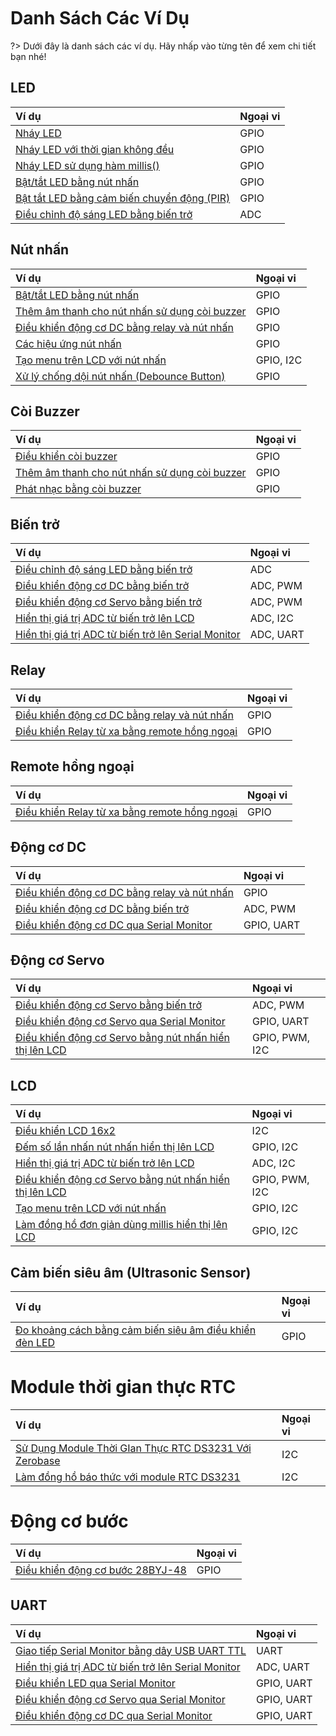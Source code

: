 <br>
<br>
<br>

# Danh Sách Các Ví Dụ

?> Dưới đây là danh sách các ví dụ. Hãy nhấp vào từng tên để xem chi tiết bạn nhé!

## LED

| **Ví dụ** | **Ngoại vi** |
| :-- | :-- |
| [Nháy LED](vi/zerobase/examples/blink.md) | GPIO |
| [Nháy LED với thời gian không đều](vi/zerobase/examples/asymmetric-blink.md) | GPIO |
| [Nháy LED sử dụng hàm millis()](vi/zerobase/examples/blink-led-millis.md) | GPIO |
| [Bật/tắt LED bằng nút nhấn](vi/zerobase/examples/button.md) | GPIO |
| [Bật tắt LED bằng cảm biến chuyển động (PIR)](vi/zerobase/examples/pir.md) | GPIO |
| [Điều chỉnh độ sáng LED bằng biến trở ](vi/zerobase/examples/potentiometer.md) | ADC |

## Nút nhấn
| **Ví dụ** | **Ngoại vi** |
| :-- | :-- |
| [Bật/tắt LED bằng nút nhấn](vi/zerobase/examples/button.md) | GPIO |
| [Thêm âm thanh cho nút nhấn sử dụng còi buzzer](vi/zerobase/examples/button-buzzer.md) | GPIO |
| [Điều khiển động cơ DC bằng relay và nút nhấn](vi/zerobase/examples/relay-dc-motor.md) | GPIO |
| [Các hiệu ứng nút nhấn](vi/zerobase/examples/button-effect.md) | GPIO |
| [Tạo menu trên LCD với nút nhấn](vi/zerobase/examples/lcd-menu.md) | GPIO, I2C |
| [Xử lý chống dội nút nhấn (Debounce Button)](vi/zerobase/examples/debounce-button.md) | GPIO |

## Còi Buzzer

| **Ví dụ** | **Ngoại vi** |
| :-- | :-- |
| [Điều khiển còi buzzer](vi/zerobase/examples/buzzer.md) | GPIO |
| [Thêm âm thanh cho nút nhấn sử dụng còi buzzer](vi/zerobase/examples/button-buzzer.md) | GPIO |
| [Phát nhạc bằng còi buzzer](vi/zerobase/examples/buzzer-music.md) | GPIO |

## Biến trở
| **Ví dụ** | **Ngoại vi** |
| :-- | :-- |
| [Điều chỉnh độ sáng LED bằng biến trở ](vi/zerobase/examples/potentiometer.md) | ADC |
| [Điều khiển động cơ DC bằng biến trở](vi/zerobase/examples/potentiometer-dc-motor.md) | ADC, PWM |
| [Điều khiển động cơ Servo bằng biến trở](vi/zerobase/examples/potentiometer-servo.md) | ADC, PWM |
| [Hiển thị giá trị ADC từ biến trở lên LCD](vi/zerobase/examples/lcd-pot.md) | ADC, I2C |
| [Hiển thị giá trị ADC từ biến trở lên Serial Monitor](vi/zerobase/examples/serial-pot.md) | ADC, UART |

## Relay
| **Ví dụ** | **Ngoại vi** |
| :-- | :-- |
| [Điều khiển động cơ DC bằng relay và nút nhấn](vi/zerobase/examples/relay-dc-motor.md) | GPIO |
| [Điều khiển Relay từ xa bằng remote hồng ngoại](vi/zerobase/examples/ir-remote.md) | GPIO |

## Remote hồng ngoại
| **Ví dụ** | **Ngoại vi** |
| :-- | :-- |
| [Điều khiển Relay từ xa bằng remote hồng ngoại](vi/zerobase/examples/ir-remote.md) | GPIO |

## Động cơ DC
| **Ví dụ** | **Ngoại vi** |
| :-- | :-- |
| [Điều khiển động cơ DC bằng relay và nút nhấn](vi/zerobase/examples/relay-dc-motor.md) | GPIO |
| [Điều khiển động cơ DC bằng biến trở](vi/zerobase/examples/potentiometer-dc-motor.md) | ADC, PWM |
| [Điều khiển động cơ DC qua Serial Monitor](vi/zerobase/examples/serial-dc-motor.md) | GPIO, UART | 

## Động cơ Servo

| **Ví dụ** | **Ngoại vi** |
| :-- | :-- |
| [Điều khiển động cơ Servo bằng biến trở](vi/zerobase/examples/potentiometer-servo.md) | ADC, PWM |
| [Điều khiển động cơ Servo qua Serial Monitor](vi/zerobase/examples/serial-servo.md) | GPIO, UART |
| [Điều khiển động cơ Servo bằng nút nhấn hiển thị lên LCD](vi/zerobase/examples/button-servo.md) | GPIO, PWM, I2C |

## LCD
| **Ví dụ** | **Ngoại vi** |
| :-- | :-- |
| [Điều khiển LCD 16x2](vi/zerobase/examples/lcd.md) | I2C |
| [Đếm số lần nhấn nút nhấn hiển thị lên LCD](vi/zerobase/examples/button-lcd.md) | GPIO, I2C |
| [Hiển thị giá trị ADC từ biến trở lên LCD](vi/zerobase/examples/lcd-pot.md) | ADC, I2C |
| [Điều khiển động cơ Servo bằng nút nhấn hiển thị lên LCD](vi/zerobase/examples/button-servo.md) | GPIO, PWM, I2C |
| [Tạo menu trên LCD với nút nhấn](vi/zerobase/examples/lcd-menu.md) | GPIO, I2C |
| [Làm đồng hồ đơn giản dùng millis hiển thị lên LCD](vi/zerobase/examples/lcd-clock-millis.md) | GPIO, I2C|

## Cảm biến siêu âm (Ultrasonic Sensor)
| **Ví dụ** | **Ngoại vi** |
| :-- | :-- |
| [Đo khoảng cách bằng cảm biến siêu âm điều khiển đèn LED](vi/zerobase/examples/ultrasonicSensor.md) | GPIO |

# Module thời gian thực RTC
| **Ví dụ** | **Ngoại vi** |
| :-- | :-- |
| [Sử Dụng Module Thời GIan Thực RTC DS3231 Với Zerobase](vi/zerobase/examples/rtc.md) | I2C |
| [Làm đồng hồ báo thức với module RTC DS3231](vi/zerobase/examples/rtc-alarm.md) | I2C |

# Động cơ bước
| **Ví dụ** | **Ngoại vi** |
| :-- | :-- |
| [Điều khiển động cơ bước 28BYJ-48](vi/zerobase/examples/stepper.md) | GPIO |

## UART
| **Ví dụ** | **Ngoại vi** |
| :-- | :-- |
| [Giao tiếp Serial Monitor bằng dây USB UART TTL](vi/zerobase/examples/uartttl.md) | UART |
| [Hiển thị giá trị ADC từ biến trở lên Serial Monitor](vi/zerobase/examples/serial-pot.md) | ADC, UART |
| [Điều khiển LED qua Serial Monitor](vi/zerobase/examples/serial-led.md) | GPIO, UART |
| [Điều khiển động cơ Servo qua Serial Monitor](vi/zerobase/examples/serial-servo.md) | GPIO, UART |
| [Điều khiển động cơ DC qua Serial Monitor](vi/zerobase/examples/serial-dc-motor.md) | GPIO, UART |